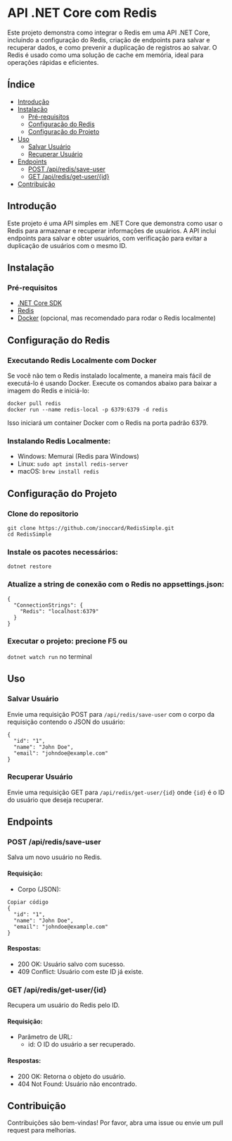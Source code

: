 # API .NET Core com Redis

Este projeto demonstra como integrar o Redis em uma API .NET Core, incluindo a configuração do Redis, criação de endpoints para salvar e recuperar dados, e como prevenir a duplicação de registros ao salvar.
O Redis é usado como uma solução de cache em memória, ideal para operações rápidas e eficientes.

## Índice
- [Introdução](#introducao)
- [Instalação](#instalacao)
  - [Pré-requisitos](#pré-requisitos)
  - [Configuração do Redis](#configuracao-do-redis)
  - [Configuração do Projeto](#configuracao-do-projeto)
- [Uso](#uso)
  - [Salvar Usuário](#salvar-usuario)
  - [Recuperar Usuário](#recuperar-usuario)
- [Endpoints](#requisitos)
  - [POST /api/redis/save-user](#save-user)
  - [GET /api/redis/get-user/{id}](#get-user)
- [Contribuição](#contribuicao)

## Introdução
Este projeto é uma API simples em .NET Core que demonstra como usar o Redis para armazenar e recuperar informações de usuários. A API inclui endpoints para salvar e obter usuários, com verificação para evitar a duplicação de usuários com o mesmo ID.

## Instalação
### Pré-requisitos
- [.NET Core SDK](https://dotnet.microsoft.com/download)
- [Redis](https://redis.io/)
- [Docker](https://www.docker.com/get-started) (opcional, mas recomendado para rodar o Redis localmente)

## Configuração do Redis

### Executando Redis Localmente com Docker

Se você não tem o Redis instalado localmente, a maneira mais fácil de executá-lo é usando Docker. Execute os comandos abaixo para baixar a imagem do Redis e iniciá-lo:

```
docker pull redis
docker run --name redis-local -p 6379:6379 -d redis
```
Isso iniciará um container Docker com o Redis na porta padrão 6379.

### Instalando Redis Localmente:
- Windows: Memurai (Redis para Windows)
- Linux: `sudo apt install redis-server`
- macOS: `brew install redis`

## Configuração do Projeto
### Clone do repositorio
```
git clone https://github.com/inoccard/RedisSimple.git
cd RedisSimple
```

### Instale os pacotes necessários:
`dotnet restore`

### Atualize a string de conexão com o Redis no appsettings.json:
```
{
  "ConnectionStrings": {
    "Redis": "localhost:6379"
  }
}
```

### Executar o projeto: precione F5 ou
`dotnet watch run` no terminal

## Uso
### Salvar Usuário
Envie uma requisição POST para `/api/redis/save-user` com o corpo da requisição contendo o JSON do usuário:
```
{
  "id": "1",
  "name": "John Doe",
  "email": "johndoe@example.com"
}
```
### Recuperar Usuário
Envie uma requisição GET para `/api/redis/get-user/{id}` onde `{id}` é o ID do usuário que deseja recuperar.

## Endpoints
### POST /api/redis/save-user
Salva um novo usuário no Redis.

#### Requisição:

- Corpo (JSON):
```
Copiar código
{
  "id": "1",
  "name": "John Doe",
  "email": "johndoe@example.com"
}
```

#### Respostas:
- 200 OK: Usuário salvo com sucesso.
- 409 Conflict: Usuário com este ID já existe.

### GET /api/redis/get-user/{id}
Recupera um usuário do Redis pelo ID.

#### Requisição:
- Parâmetro de URL:
  - id: O ID do usuário a ser recuperado.

#### Respostas:
- 200 OK: Retorna o objeto do usuário.
- 404 Not Found: Usuário não encontrado.

## Contribuição
Contribuições são bem-vindas! Por favor, abra uma issue ou envie um pull request para melhorias.
